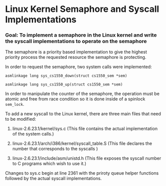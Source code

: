 # Linux Kernel Semaphore and Syscall Implementations

### Goal: To implement a semaphore in the Linux kernel and write the syscall implementations to operate on the semaphore

The semaphore is a priority based implementation to give the highest priority process the requested
resource the semaphore is protecting.

In order to request the semaphore, two system calls were implemented:

```asmlinkage long sys_cs1550_down(struct cs1550_sem *sem)```

```asmlinkage long sys_cs1550_up(struct cs1550_sem *sem)```

In order to manipulate the counter of the semaphore, the operation must be atomic and free from race condition so it
is done inside of a spinlock ```sem_lock```. 

To add a new syscall to the Linux kernel, there are three main files that need to be modified: 
  1. linux-2.6.23.1/kernel/sys.c (This file contains the actual implementation of the system calls.)

  2. linux-2.6.23.1/arch/i386/kernel/syscall_table.S (This file declares the number that corresponds to the syscalls 
)
3. linux-2.6.23.1/include/asm/unistd.h (This file exposes the syscall number to C programs which wish to use it.)

Changes to sys.c begin at line 2361 with the priroty queue helper functions followed by the actual syscall implementations. 
